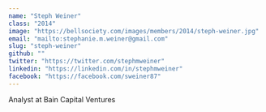 ```yaml
---
name: "Steph Weiner"
class: "2014"
image: "https://bellsociety.com/images/members/2014/steph-weiner.jpg"
email: "mailto:stephanie.m.weiner@gmail.com"
slug: "steph-weiner"
github: ""
twitter: "https://twitter.com/stephmweiner"
linkedin: "https://linkedin.com/in/stephmweiner"
facebook: "https://facebook.com/sweiner87"
---
```

Analyst at Bain Capital Ventures